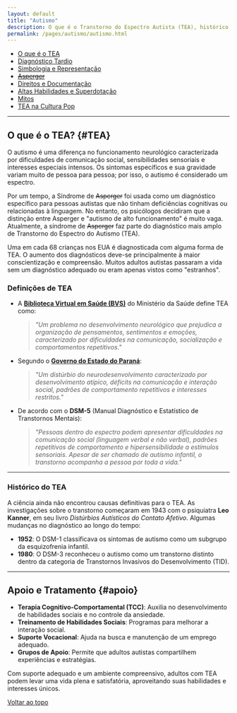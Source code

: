 ```yaml
---
layout: default
title: "Autismo"
description: O que é o Transtorno do Espectro Autista (TEA), histórico, definições, tratamento e apoio.
permalink: /pages/autismo/autismo.html
---
```


- [O que é o TEA](/pages/autismo/autismo.html)
- [Diagnóstico Tardio](/pages/autismo/teadultos.html)
- [Simbologia e Representação](/pages/autismo/identificadao.html)
- [~~Asperger~~](/pages/autismo/asperger.html)
- [Direitos e Documentação](/pages/autismo/direitos.html)
- [Altas Habilidades e Superdotação](/pages/autismo/habilidades.html)
- [Mitos](/pages/autismo/mitos.html)
- [TEA na Cultura Pop](/pages/autismo/namidia.html)

---

## O que é o TEA? {#TEA}

O autismo é uma diferença no funcionamento neurológico caracterizada por dificuldades de comunicação social, sensibilidades sensoriais e interesses especiais intensos. Os sintomas específicos e sua gravidade variam muito de pessoa para pessoa; por isso, o autismo é considerado um espectro.

Por um tempo, a Síndrome de ~~Asperger~~ foi usada como um diagnóstico específico para pessoas autistas que não tinham deficiências cognitivas ou relacionadas à linguagem. No entanto, os psicólogos decidiram que a distinção entre Asperger e "autismo de alto funcionamento" é muito vaga. Atualmente, a síndrome de ~~Asperger~~ faz parte do diagnóstico mais amplo de Transtorno do Espectro do Autismo (TEA).

Uma em cada 68 crianças nos EUA é diagnosticada com alguma forma de TEA. O aumento dos diagnósticos deve-se principalmente à maior conscientização e compreensão. Muitos adultos autistas passaram a vida sem um diagnóstico adequado ou eram apenas vistos como "estranhos".

### Definições de TEA

- A [**Biblioteca Virtual em Saúde (BVS)**](https://bvsms.saude.gov.br/transtorno-do-espectro-autista-tea-autismo/#:~:text=Tem%20como%20características%20a%20dificuldade,ou%20três%20anos%20de%20idade.) do Ministério da Saúde define TEA como:

  > *"Um problema no desenvolvimento neurológico que prejudica a organização de pensamentos, sentimentos e emoções, caracterizado por dificuldades na comunicação, socialização e comportamentos repetitivos."*

- Segundo o [**Governo do Estado do Paraná**](https://www.saude.pr.gov.br/Pagina/Transtorno-do-Espectro-Autista-TEA):

  > *"Um distúrbio do neurodesenvolvimento caracterizado por desenvolvimento atípico, déficits na comunicação e interação social, padrões de comportamento repetitivos e interesses restritos."*

- De acordo com o **DSM-5** (Manual Diagnóstico e Estatístico de Transtornos Mentais):

  > *"Pessoas dentro do espectro podem apresentar dificuldades na comunicação social (linguagem verbal e não verbal), padrões repetitivos de comportamento e hipersensibilidade a estímulos sensoriais. Apesar de ser chamado de autismo infantil, o transtorno acompanha a pessoa por toda a vida."*

---

### Histórico do TEA

A ciência ainda não encontrou causas definitivas para o TEA. As investigações sobre o transtorno começaram em 1943 com o psiquiatra **Leo Kanner**, em seu livro *Distúrbios Autísticos do Contato Afetivo*. Algumas mudanças no diagnóstico ao longo do tempo:

- **1952**: O DSM-1 classificava os sintomas de autismo como um subgrupo da esquizofrenia infantil.
- **1980**: O DSM-3 reconheceu o autismo como um transtorno distinto dentro da categoria de Transtornos Invasivos do Desenvolvimento (TID).

---

## Apoio e Tratamento {#apoio}

- **Terapia Cognitivo-Comportamental (TCC)**: Auxilia no desenvolvimento de habilidades sociais e no controle da ansiedade.
- **Treinamento de Habilidades Sociais**: Programas para melhorar a interação social.
- **Suporte Vocacional**: Ajuda na busca e manutenção de um emprego adequado.
- **Grupos de Apoio**: Permite que adultos autistas compartilhem experiências e estratégias.

Com suporte adequado e um ambiente compreensivo, adultos com TEA podem levar uma vida plena e satisfatória, aproveitando suas habilidades e interesses únicos.

[Voltar ao topo](#top)
